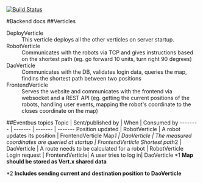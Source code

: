 [![Build Status](https://travis-ci.org/robotika-labor-futarszolgalat/backend.svg?branch=master)](https://travis-ci.org/robotika-labor-futarszolgalat/backend)

#Backend docs
##Verticles
<dl>
<dt>DeployVerticle</dt>
<dd>This verticle deploys all the other verticles on server startup.</dd>
<dt>RobotVerticle</dt>
<dd>Communicates with the robots via TCP and gives instructions based on the shortest path (eg. go forward 10 units, turn right 90 degrees)</dd>
<dt>DaoVerticle</dt>
<dd>Communicates with the DB, validates login data, queries the map, findins the shortest path between two positions</dd>
<dt>FrontendVerticle</dt>
<dd>Serves the website and communicates with the frontend via websocket and a REST API (eg. getting the current positions of the robots, handling user events, mapping the robot's coordinate to the closes coordinate on the map)</dd>
</dl>

##Eventbus topics
Topic | Sent/published by | When | Consumed by
-------- | ------- | ------- | -------
Position updated | RobotVerticle | A robot updates its position | FrontendVerticle
Map*1 | DaoVerticle | The measured coordinates are queried at startup | FrontendVerticle
Shortest path*2 | DaoVerticle | A route needs to be calculated for a robot | RobotVerticle
Login request | FrontendVerticle| A user tries to log in| DaoVerticle
*1 __Map should be stored as Vert.x shared data__

*2 __Includes sending current and destination position to DaoVerticle__
